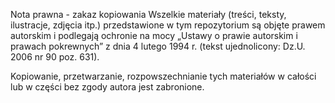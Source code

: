 Nota prawna - zakaz kopiowania
Wszelkie materiały (treści, teksty, ilustracje, zdjęcia itp.) przedstawione w tym repozytorium są objęte prawem autorskim i podlegają ochronie na mocy „Ustawy o prawie autorskim i prawach pokrewnych” z dnia 4 lutego 1994 r. (tekst ujednolicony: Dz.U. 2006 nr 90 poz. 631).

Kopiowanie, przetwarzanie, rozpowszechnianie tych materiałów w całości lub w części bez zgody autora jest zabronione.
